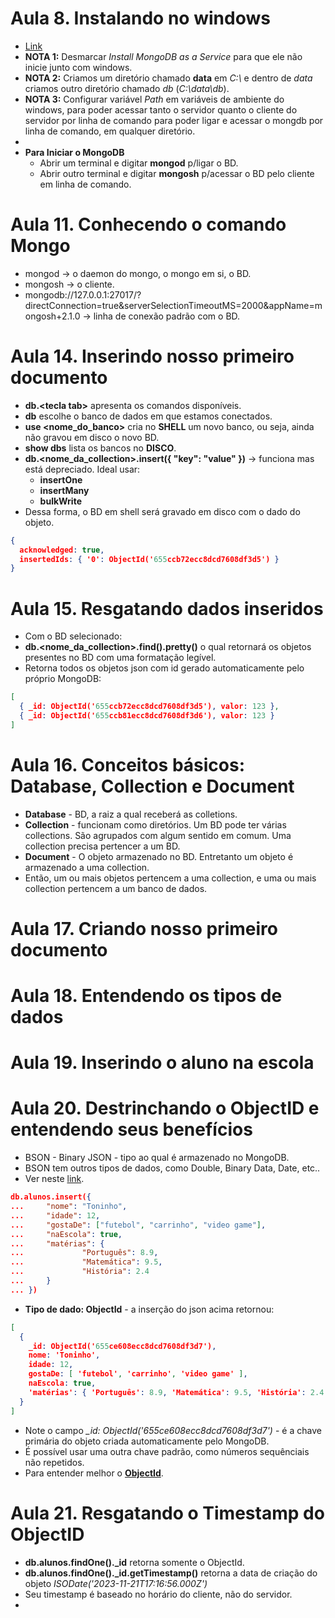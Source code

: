 # Aula 8. Instalando no windows
- [Link](https://www.youtube.com/watch?v=gB6WLkSrtJk)
- **NOTA 1:** Desmarcar *Install MongoDB as a Service* para que ele não inicie junto com windows.
- **NOTA 2:** Criamos um diretório chamado **data** em *C:\\* e dentro de *data* criamos outro diretório chamado *db* (*C:\data\db*).
- **NOTA 3:** Configurar variável *Path* em variáveis de ambiente do windows, para poder acessar tanto o servidor quanto o cliente do servidor por linha de comando para poder ligar e acessar o mongdb por linha de comando, em qualquer diretório.
- 
- **Para Iniciar o MongoDB** 
  - Abrir um terminal e digitar **mongod** p/ligar o BD.
  - Abrir outro terminal e digitar **mongosh** p/acessar o BD pelo cliente em linha de comando.

# Aula 11. Conhecendo o comando Mongo
- mongod -> o daemon do mongo, o mongo em si, o BD.
- mongosh -> o cliente.
- mongodb://127.0.0.1:27017/?directConnection=true&serverSelectionTimeoutMS=2000&appName=mongosh+2.1.0 -> linha de conexão padrão com o BD.

# Aula 14. Inserindo nosso primeiro documento
- **db.\<tecla tab>** apresenta os comandos disponíveis.
- **db** escolhe o banco de dados em que estamos conectados.
- **use \<nome_do_banco>** cria no **SHELL** um novo banco, ou seja, ainda não gravou em disco o novo BD.
- **show dbs** lista os bancos no **DISCO**. 
- **db.\<nome_da_collection>.insert({ "key": "value" })** -> funciona mas está depreciado. Ideal usar:
  - **insertOne**
  - **insertMany**
  - **bulkWrite**
- Dessa forma, o BD em shell será gravado em disco com o dado do objeto.
```json
{
  acknowledged: true,
  insertedIds: { '0': ObjectId('655ccb72ecc8dcd7608df3d5') }
}
```

# Aula 15. Resgatando dados inseridos
-  Com o BD selecionado:
-  **db.\<nome_da_collection>.find().pretty()** o qual retornará os objetos presentes no BD com uma formatação legível.
-  Retorna todos os objetos json com id gerado automaticamente pelo próprio MongoDB:
```json
[
  { _id: ObjectId('655ccb72ecc8dcd7608df3d5'), valor: 123 },
  { _id: ObjectId('655ccb81ecc8dcd7608df3d6'), valor: 123 }
] 
 ```

# Aula 16. Conceitos básicos: Database, Collection e Document
- **Database** - BD, a raiz a qual receberá as colletions.
- **Collection** - funcionam como diretórios. Um BD pode ter várias collections. São agrupados com algum sentido em comum. Uma collection precisa pertencer a um BD.
- **Document** - O objeto armazenado no BD. Entretanto um objeto é armazenado a uma collection.
- Então, um ou mais objetos pertencem a uma collection, e uma ou mais collection pertencem a um banco de dados.

# Aula 17. Criando nosso primeiro documento
# Aula 18. Entendendo os tipos de dados
# Aula 19. Inserindo o aluno na escola
# Aula 20. Destrinchando o ObjectID e entendendo seus benefícios
- BSON - Binary JSON -  tipo ao qual é armazenado no MongoDB.
- BSON tem outros tipos de dados, como Double, Binary Data, Date, etc..
- Ver neste [link](https://www.mongodb.com/docs/v7.0/reference/bson-types/?tck=docs_chatbot#bson-types).
```json
db.alunos.insert({
...     "nome": "Toninho",
...     "idade": 12,
...     "gostaDe": ["futebol", "carrinho", "video game"],
...     "naEscola": true,
...     "matérias": {
...             "Português": 8.9,
...             "Matemática": 9.5,
...             "História": 2.4
...     }
... })
```
- **Tipo de dado: ObjectId** - a inserção do json acima retornou:
```json
[
  {
    _id: ObjectId('655ce608ecc8dcd7608df3d7'),
    nome: 'Toninho',
    idade: 12,
    gostaDe: [ 'futebol', 'carrinho', 'video game' ],
    naEscola: true,
    'matérias': { 'Português': 8.9, 'Matemática': 9.5, 'História': 2.4 }
  }
]
```
- Note o campo *_id: ObjectId('655ce608ecc8dcd7608df3d7')* - é a chave primária do objeto criada automaticamente pelo MongoDB. 
- É possível usar uma outra chave padrão, como números sequênciais não repetidos.
- Para entender melhor o **[ObjectId](https://www.mongodb.com/docs/v7.0/reference/bson-types/?tck=docs_chatbot#objectid)**.

# Aula 21. Resgatando o Timestamp do ObjectID
- **db.alunos.findOne()._id** retorna somente o ObjectId.
- **db.alunos.findOne()._id.getTimestamp()** retorna a data de criação do objeto *ISODate('2023-11-21T17:16:56.000Z')*
- Seu timestamp é baseado no horário do cliente, não do servidor. 
- 